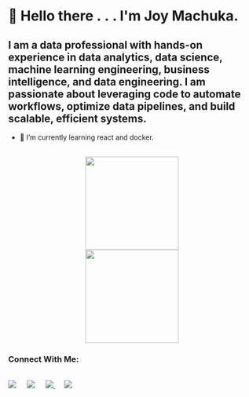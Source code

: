 # :wave: Hello there .&nbsp;.&nbsp;. I'm Joy Machuka.

## I am a data professional with hands-on experience in data analytics, data science, machine learning engineering, business intelligence, and data engineering. I am passionate about leveraging code to automate workflows, optimize data pipelines, and build scalable, efficient systems.

- 🌱 I’m currently learning react and docker.

<br>
<div align="center">
  <img height="190rem" width="auto" src="https://github-readme-stats.vercel.app/api?username=MachukaJoy&show_icons=true&theme=tokyonight&include_all_commits=true&count_private=true"/>
  <br>
  <img height="190rem" width="auto"  src="https://github-readme-stats.vercel.app/api/top-langs/?username=MachukaJoy&layout=compact&langs_count=7&theme=tokyonight"/>
</div>

### Connect With Me:

<br>
<div> 
 <a href="mailto:machukajoy@gmail.com" target="_blank" style="margin-right: 2%;"><img src="https://img.shields.io/badge/Gmail-D14836?style=for-the-badge&logo=gmail&logoColor=white" target="_blank"></a> &nbsp;
 <a href="https://www.linkedin.com/in/joy-machuka/" target="_blank" style="margin-right: 2%;"><img src="https://img.shields.io/badge/-LinkedIn-%230077B5?style=for-the-badge&logo=linkedin&logoColor=white" target="_blank"></a> &nbsp;
 <a href="https://twitter.com/ms_machuka" target="_blank" style="margin-right: 2%;"><img src="https://img.shields.io/badge/Twitter-blue?style=for-the-badge&logo=twitter&logoColor=white" target="_blank">
</a>&nbsp;
 <a href="https://imposterlydatafied.medium.com/" target="_blank" style="margin-right: 2%;"><img src="https://img.shields.io/badge/MEDIUM-12100E?logo=medium&color=fe6e95&logoColor=white" target="_blank"></a>

</div>
<!---
MachukaJoy/MachukaJoy is a ✨ special ✨ repository because its `README.md` (this file) appears on your GitHub profile.
You can click the Preview link to take a look at your changes.
--->
